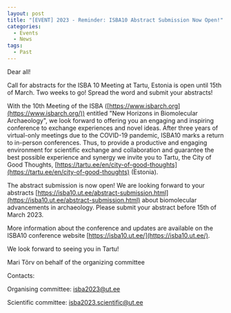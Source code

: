 ```yaml
---
layout: post
title: "[EVENT] 2023 - Reminder: ISBA10 Abstract Submission Now Open!"
categories:
  - Events
  - News
tags:
  - Past
---
```


Dear all!

Call for abstracts for the ISBA 10 Meeting at Tartu, Estonia is open until 15th of March. Two weeks to go! Spread the word and submit your abstracts!

With the 10th Meeting of the ISBA ([https://www.isbarch.org](https://www.isbarch.org/)) entitled "New Horizons in Biomolecular Archaeology", we look forward to offering you an engaging and inspiring conference to exchange experiences and novel ideas. After three years of virtual-only meetings due to the COVID-19 pandemic, ISBA10 marks a return to in-person conferences. Thus, to provide a productive and engaging environment for scientific exchange and collaboration and guarantee the best possible experience and synergy we invite you to Tartu, the City of Good Thoughts, [https://tartu.ee/en/city-of-good-thoughts](https://tartu.ee/en/city-of-good-thoughts) (Estonia).

The abstract submission is now open! We are looking forward to your abstracts [https://isba10.ut.ee/abstract-submission.html](https://isba10.ut.ee/abstract-submission.html) about biomolecular advancements in archaeology. Please submit your abstract before 15th of March 2023.

More information about the conference and updates are available on the ISBA10 conference website [https://isba10.ut.ee/](https://isba10.ut.ee/).

We look forward to seeing you in Tartu!

Mari Tõrv
on behalf of the organizing committee

Contacts:

Organising committee: [isba2023@ut.ee](isba2023@ut.ee)

Scientific committee: [isba2023.scientific@ut.ee](isba2023.scientific@ut.ee)
